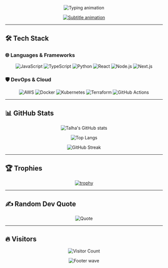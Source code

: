 <p align="center">
  <img src="https://readme-typing-svg.demolab.com?font=Orbitron&weight=600&size=30&duration=4000&pause=1000&color=00F0FF&center=true&vCenter=true&width=500&lines=%F0%9F%91%8B+Hey+there%2C+I'm+Talha+Hussain;%F0%9F%92%BB+Full+Stack+Dev;%F0%9F%9A%80+DevOps+Enthusiast;%F0%9F%94%A5+Cloud+Native+Builder" alt="Typing animation">
</p>

<p align="center">
  <a href="https://git.io/typing-svg">
    <img src="https://readme-typing-svg.demolab.com?font=Fira+Code&weight=500&size=22&duration=3000&pause=500&color=FF00F7&background=000000&center=true&vCenter=true&width=600&lines=Crafting+digital+experiences+with+code;Automating+all+the+things;Turning+coffee+into+cloud+native+solutions" alt="Subtitle animation">
  </a>
</p>

---

## 🛠️ **Tech Stack**

### **🌐 Languages & Frameworks**
<div align="center">
  
![JavaScript](https://img.shields.io/badge/-JavaScript-F7DF1E?style=for-the-badge&logo=javascript&logoColor=black)
![TypeScript](https://img.shields.io/badge/-TypeScript-007ACC?style=for-the-badge&logo=typescript&logoColor=white)
![Python](https://img.shields.io/badge/-Python-3776AB?style=for-the-badge&logo=python&logoColor=white)
![React](https://img.shields.io/badge/-React-61DAFB?style=for-the-badge&logo=react&logoColor=black)
![Node.js](https://img.shields.io/badge/-Node.js-339933?style=for-the-badge&logo=node.js&logoColor=white)
![Next.js](https://img.shields.io/badge/-Next.js-000000?style=for-the-badge&logo=next.js&logoColor=white)

</div>

### **🛡️ DevOps & Cloud**
<div align="center">
  
![AWS](https://img.shields.io/badge/-AWS-232F3E?style=for-the-badge&logo=amazon-aws)
![Docker](https://img.shields.io/badge/-Docker-2496ED?style=for-the-badge&logo=docker&logoColor=white)
![Kubernetes](https://img.shields.io/badge/-Kubernetes-326CE5?style=for-the-badge&logo=kubernetes&logoColor=white)
![Terraform](https://img.shields.io/badge/-Terraform-623CE4?style=for-the-badge&logo=terraform&logoColor=white)
![GitHub Actions](https://img.shields.io/badge/-GitHub_Actions-2088FF?style=for-the-badge&logo=github-actions&logoColor=white)

</div>

---

## 📊 **GitHub Stats**
<div align="center">
  
![Talha's GitHub stats](https://github-readme-stats.vercel.app/api?username=SyedTalha71x&show_icons=true&theme=radical&hide_border=true&bg_color=0d1117&title_color=00F0FF&icon_color=FF00F7)
  
![Top Langs](https://github-readme-stats.vercel.app/api/top-langs/?username=SyedTalha71x&layout=compact&theme=radical&hide_border=true&bg_color=0d1117&title_color=00F0FF)

![GitHub Streak](https://streak-stats.demolab.com?user=SyedTalha71x&theme=radical&hide_border=true&background=0d1117&stroke=00F0FF&ring=FF00F7&fire=FF00F7&currStreakNum=00F0FF)

</div>

---

## 🏆 **Trophies**
<div align="center">
  
[![trophy](https://github-profile-trophy.vercel.app/?username=SyedTalha71x&theme=onedark&no-frame=true&no-bg=true&margin-w=15&row=2&column=4)](https://github.com/ryo-ma/github-profile-trophy)

</div>

---

## ✍️ **Random Dev Quote**
<div align="center">
  
![Quote](https://quotes-github-readme.vercel.app/api?type=horizontal&theme=radical&quote=First,%20solve%20the%20problem.%20Then,%20write%20the%20code.&author=John%20Johnson)

</div>

---

## 🔥 **Visitors**
<div align="center">
  
![Visitor Count](https://komarev.com/ghpvc/?username=SyedTalha71x&color=FF00F7&style=flat-square)

</div>

<p align="center">
  <img src="https://capsule-render.vercel.app/api?type=waving&color=gradient&height=100&section=footer&animation=twinkling" alt="Footer wave">
</p>
